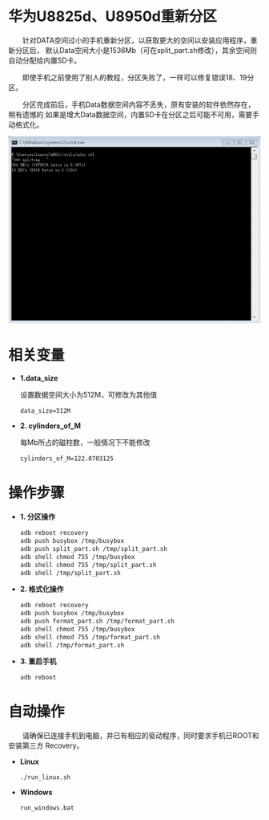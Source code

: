 华为U8825d、U8950d重新分区
========
　　针对DATA空间过小的手机重新分区，以获取更大的空间以安装应用程序，重新分区后，
默认Data空间大小是1536Mb（可在split_part.sh修改），其余空间则自动分配给内置SD卡。

　　即使手机之前使用了别人的教程，分区失败了，一样可以修复错误18、19分区。

　　分区完成前后，手机Data数据空间内容不丢失，原有安装的软件依然存在，稍有遗憾的
如果是增大Data数据空间，内置SD卡在分区之后可能不可用，需要手动格式化。

![screenshot.gif](https://github.com/scue/huawei_split_partition/raw/shots/shots/windows.gif)

相关变量
========
*   **1.data_size**

    设置数据空间大小为512M，可修改为其他值

        data_size=512M

*   **2. cylinders_of_M**
    
    每Mb所占的磁柱数，一般情况下不能修改

        cylinders_of_M=122.0703125

操作步骤
========
*   **1. 分区操作**

        adb reboot recovery
        adb push busybox /tmp/busybox
        adb push split_part.sh /tmp/split_part.sh
        adb shell chmod 755 /tmp/busybox
        adb shell chmod 755 /tmp/split_part.sh
        adb shell /tmp/split_part.sh

*   **2. 格式化操作**

        adb reboot recovery
        adb push busybox /tmp/busybox
        adb push format_part.sh /tmp/format_part.sh
        adb shell chmod 755 /tmp/busybox
        adb shell chmod 755 /tmp/format_part.sh
        adb shell /tmp/format_part.sh

*   **3. 重启手机**

        adb reboot

自动操作
========

　　请确保已连接手机到电脑，并已有相应的驱动程序，同时要求手机已ROOT和安装第三方
Recovery。

*   **Linux**

        ./run_linux.sh

*   **Windows**

        run_windows.bat
